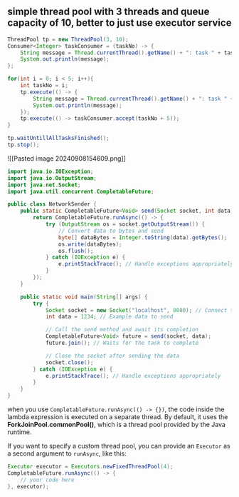 ## simple thread pool with 3 threads and queue capacity of 10, better to just use executor service
```java
ThreadPool tp = new ThreadPool(3, 10);
Consumer<Integer> taskConsumer = (taskNo) -> {
    String message = Thread.currentThread().getName() + ": task " + taskNo;
    System.out.println(message);
};

for(int i = 0; i < 5; i++){
    int taskNo = i;
    tp.execute(() -> {
        String message = Thread.currentThread().getName() + ": task " + taskNo;
        System.out.println(message);
    });
    tp.execute(() -> taskConsumer.accept(taskNo + 5));
}

tp.waitUntillAllTasksFinished();
tp.stop();
```


![[Pasted image 20240908154609.png]]
```java
import java.io.IOException;
import java.io.OutputStream;
import java.net.Socket;
import java.util.concurrent.CompletableFuture;

public class NetworkSender {
    public static CompletableFuture<Void> send(Socket socket, int data) {
        return CompletableFuture.runAsync(() -> {
            try (OutputStream os = socket.getOutputStream()) {
                // Convert data to bytes and send
                byte[] dataBytes = Integer.toString(data).getBytes();
                os.write(dataBytes);
                os.flush();
            } catch (IOException e) {
                e.printStackTrace(); // Handle exceptions appropriately
            }
        });
    }

    public static void main(String[] args) {
        try {
            Socket socket = new Socket("localhost", 8080); // Connect to server
            int data = 1234; // Example data to send

            // Call the send method and await its completion
            CompletableFuture<Void> future = send(socket, data);
            future.join(); // Waits for the task to complete

            // Close the socket after sending the data
            socket.close();
        } catch (IOException e) {
            e.printStackTrace(); // Handle exceptions appropriately
        }
    }
}
```

when you use `CompletableFuture.runAsync(() -> {})`, the code inside the lambda expression is executed on a separate thread. By default, it uses the **ForkJoinPool.commonPool()**, which is a thread pool provided by the Java runtime.

If you want to specify a custom thread pool, you can provide an `Executor` as a second argument to `runAsync`, like this:

```java
Executor executor = Executors.newFixedThreadPool(4);
CompletableFuture.runAsync(() -> {
    // your code here
}, executor);
```

